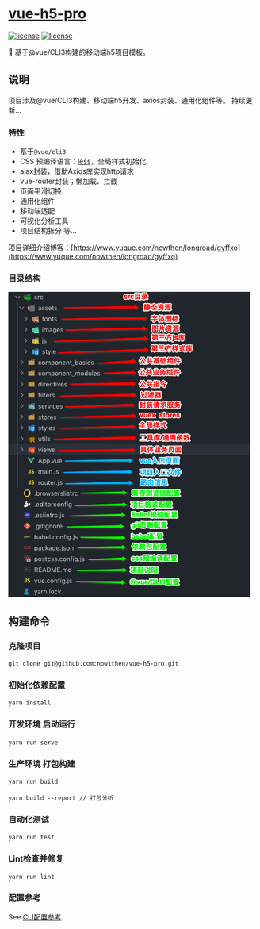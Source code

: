 # [vue-h5-pro](https://github.com/now1then/vue-h5-pro)

[![license](https://img.shields.io/badge/vue-2.6.10-brightgreen.svg)](https://github.com/vuejs/vue)
[![license](https://img.shields.io/badge/license-MIT-brightgreen.svg)](https://github.com//now1then/vue-h5-pro/master/LICENSE)

🚀 基于@vue/CLI3构建的移动端h5项目模板。

## 说明
项目涉及@vue/CLI3构建、移动端h5开发、axios封装、通用化组件等。
持续更新...

### 特性

- 基于`@vue/cli3`
- CSS 预编译语言：[less](http://lesscss.org/)，全局样式初始化
- ajax封装，借助Axios库实现http请求
- vue-router封装；懒加载、拦截
- 页面平滑切换
- 通用化组件
- 移动端适配
- 可视化分析工具
- 项目结构拆分 等...

项目详细介绍博客：[https://www.yuque.com/nowthen/longroad/gyffxo](https://www.yuque.com/nowthen/longroad/gyffxo)

### 目录结构
![目录结构](/public/目录结构.png)

## 构建命令
### 克隆项目
```
git clone git@github.com:now1then/vue-h5-pro.git
```

### 初始化依赖配置
```
yarn install
```

### 开发环境 启动运行
```
yarn run serve
```

### 生产环境 打包构建
```
yarn run build

yarn build --report // 打包分析
```

### 自动化测试
```
yarn run test
```

### Lint检查并修复
```
yarn run lint
```

### 配置参考
See [CLI配置参考](https://cli.vuejs.org/zh/config/).
